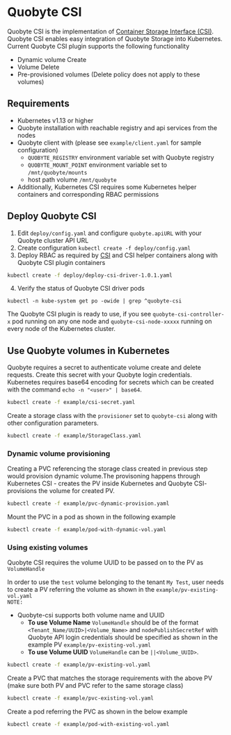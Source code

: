 # Quobyte CSI

Quobyte CSI is the implementation of
 [Container Storage Interface (CSI)](https://github.com/container-storage-interface/spec/tree/v0.2.0).
 Quobyte CSI enables easy integration of Quobyte Storage into Kubernetes. Current Quobyte CSI plugin
 supports the following functionality

* Dynamic volume Create
* Volume Delete
* Pre-provisioned volumes (Delete policy does not apply to these volumes)

## Requirements

* Kubernetes v1.13 or higher
* Quobyte installation with reachable registry and api services from the nodes
* Quobyte client with (please see `example/client.yaml` for sample configuration)
  * `QUOBYTE_REGISTRY` environment variable set with Quobyte registry
  * `QUOBYTE_MOUNT_POINT` environment variable set to `/mnt/quobyte/mounts`
  * host path volume `/mnt/quobyte`
* Additionally, Kubernetes CSI requires some Kubernetes helper containers and corresponding RBAC
 permissions

## Deploy Quobyte CSI

1. Edit `deploy/config.yaml` and configure `quobyte.apiURL` with your Quobyte cluster API URL
2. Create configuration
`kubectl create -f deploy/config.yaml` 
3. Deploy RBAC as required by [CSI](https://kubernetes-csi.github.io/docs/Example.html) and CSI helper
 containers along with Quobyte CSI plugin containers

```bash
kubectl create -f deploy/deploy-csi-driver-1.0.1.yaml
```

4. Verify the status of Quobyte CSI driver pods

```
kubectl -n kube-system get po -owide | grep ^quobyte-csi
```

The Quobyte CSI plugin is ready to use, if you see `quobyte-csi-controller-x` pod running on any one node and `quobyte-csi-node-xxxxx`
 running on every node of the Kubernetes cluster.

## Use Quobyte volumes in Kubernetes

Quobyte requires a secret to authenticate volume create and delete requests. Create this secret with
 your Quobyte login credentials. Kubernetes requires base64 encoding for secrets which can be created
 with the command `echo -n "<user>" | base64`.

```bash
kubectl create -f example/csi-secret.yaml
```

Create a storage class with the `provisioner` set to `quobyte-csi` along with other configuration
 parameters.

```bash
kubectl create -f example/StorageClass.yaml
```

### Dynamic volume provisioning

Creating a PVC referencing the storage class created in previous step would provision dynamic
 volume.The provisoning happens through Kubernetes CSI - creates the PV inside Kubernetes and
 Quobyte CSI- provisions the volume for created PV.

```bash
kubectl create -f example/pvc-dynamic-provision.yaml
```

Mount the PVC in a pod as shown in the following example

```bash
kubectl create -f example/pod-with-dynamic-vol.yaml
```

### Using existing volumes

Quobyte CSI requires the volume UUID to be passed on to the PV as `VolumeHandle`  

In order to use the `test` volume belonging to the tenant `My Test`, user needs to create a PV
 referring the volume as shown in the `example/pv-existing-vol.yaml`  
`NOTE:`

* Quobyte-csi supports both volume name and UUID
  * **To use Volume Name** `VolumeHandle` should be of the format `<Tenant_Name/UUID>|<Volume_Name>`
   and `nodePublishSecretRef` with Quobyte API login credentials should be specified as shown in the
   example PV `example/pv-existing-vol.yaml`
  * **To use Volume UUID** `VolumeHandle` can be `||<Volume_UUID>`.

```bash
kubectl create -f example/pv-existing-vol.yaml
```

Create a PVC that matches the storage requirements with the above PV (make sure both PV and PVC refer
 to the same storage class)

```bash
kubectl create -f example/pvc-existing-vol.yaml
```

Create a pod referring the PVC as shown in the below example

```bash
kubectl create -f example/pod-with-existing-vol.yaml
```
